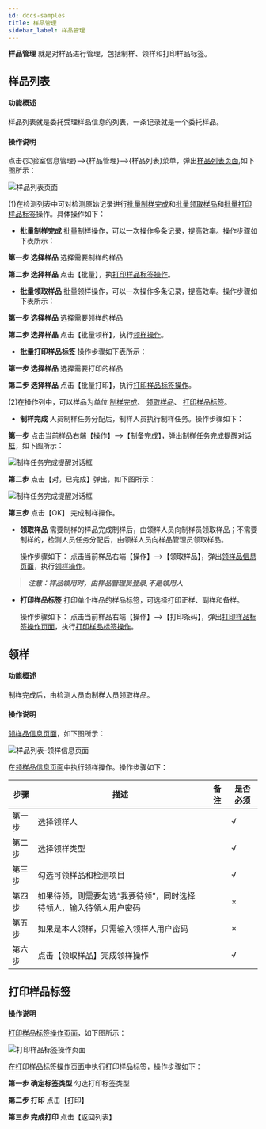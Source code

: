 ```yaml
---
id: docs-samples
title: 样品管理
sidebar_label: 样品管理
---
```


**样品管理** 就是对样品进行管理，包括制样、领样和打印样品标签。

## 样品列表

#### 功能概述

样品列表就是委托受理样品信息的列表，一条记录就是一个委托样品。

#### 操作说明
 <html><span id=''></span></html>

点击{实验室信息管理}-->{样品管理}-->{样品列表}菜单，弹出[样品列表页面](#样品列表页面),如下图所示：

 <html><span id='样品列表页面'></span></html>

![样品列表页面](http://datmfiles.ebookchain.org/1JE0yPlKTaY%E4%BB%BB%E5%8A%A1%E7%AE%A1%E7%90%86-%E6%A0%B7%E5%93%81%E5%88%97%E8%A1%A8%E6%93%8D%E4%BD%9C%E9%A1%B5%E9%9D%A2.png "样品列表页面")

 (1)在检测列表中可对检测原始记录进行[批量制样完成](#)和[批量领取样品](#)和[批量打印样品标签](#)操作。具体操作如下：

- **批量制样完成** 批量制样操作，可以一次操作多条记录，提高效率。操作步骤如下表所示：

**第一步 选择样品** 选择需要制样的样品

**第二步 选择样品** 点击【批量】，执[打印样品标签操作](#打印样品标签)。

- **批量领取样品** 批量领样操作，可以一次操作多条记录，提高效率。操作步骤如下表所示：
 
**第一步 选择样品** 选择需要领样的样品

**第二步 选择样品** 点击【批量领样】，执行[领样操作](#领样)。

- **批量打印样品标签** 操作步骤如下表所示：

**第一步 选择样品** 选择需要打印的样品

**第二步 选择样品** 点击【批量打印】，执行[打印样品标签操作](#打印样品标签)。

(2)在操作列中，可以样品为单位
[制样完成](#)、
[领取样品](#)、
[打印样品标签](#)。

 - **制样完成** 
人员制样任务分配后，制样人员执行制样任务。操作步骤如下：

**第一步** 点击当前样品右端【操作】-->【制备完成】，弹出[制样任务完成提醒对话框](#制样任务完成提醒对话框)，如下图所示：

<html><span id='制样任务完成提醒对话框'></span></html>
 
 ![制样任务完成提醒对话框](http://datmfiles.ebookchain.org/1JE9RoC3tnb%E6%A0%B7%E5%93%81%E7%AE%A1%E7%90%86-%E5%88%B6%E6%A0%B7%E4%BB%BB%E5%8A%A1%E5%AE%8C%E6%88%90%E6%8F%90%E9%86%92%E5%AF%B9%E8%AF%9D%E6%A1%86.png "制样任务完成提醒对话框")
 
**第二步**  点击【对，已完成】弹出，如下图所示：
 
  ![制样任务完成提醒对话框](http://datmfiles.ebookchain.org/1JEaONUCiGL%E6%A0%B7%E5%93%81%E7%AE%A1%E7%90%86-%E5%88%B6%E5%A4%87%E5%B7%B2%E5%AE%8C%E6%88%90%EF%BC%8C%E5%B9%B6%E9%80%9A%E7%9F%A5%E6%A3%80%E6%B5%8B%E4%BA%BA%E5%91%98%E5%8F%AF%E9%A2%86%E6%A0%B7%E6%8F%90%E9%86%92%E5%AF%B9%E8%AF%9D%E6%A1%86.png "制样任务完成提醒对话框")
  
**第三步**  点击【OK】 完成制样操作。

- **领取样品** 需要制样的样品完成制样后，由领样人员向制样员领取样品；不需要制样的，检测人员任务分配后，由领样人员向样品管理员领取样品。

    操作步骤如下： 点击当前样品右端【操作】-->【领取样品】，弹出[领样品信息页面](#领样品信息页面)，执行[领样操作](#领样)。


>***注意：样品领用时，由样品管理员登录,不是领用人***

 - **打印样品标签** 打印单个样品的样品标签，可选择打印正样、副样和备样。
    
    操作步骤如下： 点击当前样品右端【操作】-->【打印条码】，弹出[打印样品标签操作页面](#打印样品标签操作页面)，执行[打印样品标签操作](#打印样品标签)。
 
 <html><span id='领样'></span></html>
 
## 领样

#### 功能概述
   制样完成后，由检测人员向制样人员领取样品。

#### 操作说明

[领样品信息页面](#领样品信息页面)，如下图所示：
<html><span id='领样品信息页面'></span></html>

![样品列表-领样信息页面](http://datmfiles.ebookchain.org/1JJoMxeav5k%E6%A0%B7%E5%93%81%E7%AE%A1%E7%90%86-%E9%A2%86%E6%A0%B7%E5%93%81%E4%BF%A1%E6%81%AF%E9%A1%B5%E9%9D%A2.png "领样品信息页面")

在[领样品信息页面](#领样品信息页面)中执行领样操作。操作步骤如下：

| 步骤 | 描述| 备注 |是否必须 | 
| ------ | --- | --- |--- |
| 第一步 | 选择领样人    |     |  √ |  
| 第二步 | 选择领样类型    |     |  √ |    
| 第三步 | 勾选可领样品和检测项目    |     | √  |  
| 第四步 | 如果待领，则需要勾选“我要待领”，同时选择待领人，输入待领人用户密码    |     | ×  |   
| 第五步 |  如果是本人领样，只需输入领样人用户密码   |     | ×  |   
| 第六步 |  点击【领取样品】完成领样操作   |     | √  |   

<html><span id='打印样品标签'></span></html>
 
 ## 打印样品标签

#### 操作说明

[打印样品标签操作页面](#打印样品标签操作页面)，如下图所示：
<html><span id='打印样品标签操作页面'></span></html>

![打印样品标签操作页面](http://datmfiles.ebookchain.org/1JkBWXeXOiLLES-%E6%A0%B7%E5%93%81%E7%AE%A1%E7%90%86-%E6%89%93%E5%8D%B0%E6%9D%A1%E7%A0%81.png "打印样品标签操作页面")

在[打印样品标签操作页面](#打印样品标签操作页面)中执行打印样品标签，操作步骤如下：


**第一步 确定标签类型** 勾选打印标签类型

**第二步 打印** 点击【打印】

**第三步 完成打印**  点击【返回列表】

